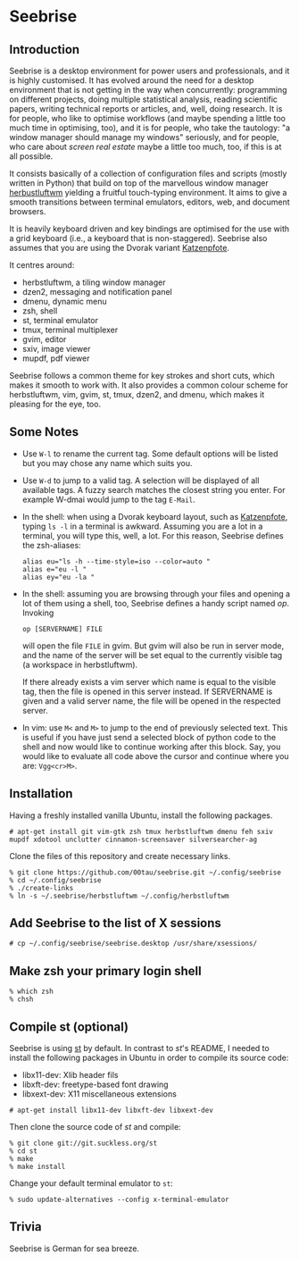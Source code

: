 Seebrise
========

Introduction
------------

Seebrise is a desktop environment for power users and professionals, and
it is highly customised. It has evolved around the need for a desktop
environment that is not getting in the way when concurrently:
programming on different projects, doing multiple statistical analysis,
reading scientific papers, writing technical reports or articles, and,
well, doing research. It is for people, who like to optimise workflows
(and maybe spending a little too much time in optimising, too), and it
is for people, who take the tautology: "a window manager should manage
my windows" seriously, and for people, who care about *screen real
estate* maybe a little too much, too, if this is at all possible.

It consists basically of a collection of configuration files and scripts
(mostly written in Python) that build on top of the marvellous window
manager [herbustluftwm](http://www.herbstluftwm.org/) yielding a
fruitful touch-typing environment.  It aims to give a smooth transitions
between terminal emulators, editors, web, and document browsers.

It is heavily keyboard driven and key bindings are optimised for the use
with a grid keyboard (i.e., a keyboard that is non-staggered).  Seebrise
also assumes that you are using the Dvorak variant
[Katzenpfote](http://00tau.github.io/katzenpfote/).

It centres around:

* herbstluftwm,
    a tiling window manager
* dzen2,
    messaging and notification panel
* dmenu,
    dynamic menu
* zsh,
    shell
* st,
    terminal emulator
* tmux,
    terminal multiplexer
* gvim,
    editor
* sxiv,
    image viewer
* mupdf,
    pdf viewer

Seebrise follows a common theme for key strokes and short cuts, which
makes it smooth to work with.  It also provides a common colour scheme
for herbstluftwm, vim, gvim, st, tmux, dzen2, and dmenu, which makes it
pleasing for the eye, too.

Some Notes
----------

* Use `W-l` to rename the current tag.  Some default options will be
  listed but you may chose any name which suits you.

* Use `W-d` to jump to a valid tag. A selection will be displayed of all
  available tags. A fuzzy search matches the closest string you enter.
  For example W-dmai would jump to the tag `E-Mail`.

* In the shell: when using a Dvorak keyboard layout, such as
  [Katzenpfote](http://00tau.github.io/katzenpfote/), typing `ls -l` in
  a terminal is awkward. Assuming you are a lot in a terminal, you will
  type this, well, a lot.  For this reason, Seebrise defines the
  zsh-aliases:

    ```
    alias eu="ls -h --time-style=iso --color=auto "
    alias e="eu -l "
    alias ey="eu -la "
    ```

* In the shell: assuming you are browsing through your files and opening
  a lot of them using a shell, too, Seebrise defines a handy script
  named *op*.  Invoking

    ```
    op [SERVERNAME] FILE
    ```

  will open the file `FILE` in gvim.  But gvim will also be run in
  server mode, and the name of the server will be set equal to the
  currently visible tag (a workspace in herbstluftwm).

  If there already exists a vim server which name is equal to the
  visible tag, then the file is opened in this server instead.  If
  SERVERNAME is given and a valid server name, the file will be opened
  in the respected server.

* In vim: use `M<` and `M>` to jump to the end of previously selected
  text.  This is useful if you have just send a selected block of python
  code to the shell and now would like to continue working after this
  block.  Say, you would like to evaluate all code above the cursor and
  continue where you are: `Vgg<cr>M>`.

Installation
------------

Having a freshly installed vanilla Ubuntu, install the following
packages.

```
# apt-get install git vim-gtk zsh tmux herbstluftwm dmenu feh sxiv mupdf xdotool unclutter cinnamon-screensaver silversearcher-ag
```

Clone the files of this repository and create necessary links.

```
% git clone https://github.com/00tau/seebrise.git ~/.config/seebrise
% cd ~/.config/seebrise
% ./create-links
% ln -s ~/.seebrise/herbstluftwm ~/.config/herbstluftwm
```

Add Seebrise to the list of X sessions
--------------------------------------

```
# cp ~/.config/seebrise/seebrise.desktop /usr/share/xsessions/
```

Make zsh your primary login shell
---------------------------------

```
% which zsh
% chsh
```

Compile st (optional)
---------------------

Seebrise is using [st](http://st.suckless.org/) by default. In contrast
to *st*'s README, I needed to install the following packages in Ubuntu
in order to compile its source code:

* libx11-dev: Xlib header fils
* libxft-dev: freetype-based font drawing
* libxext-dev: X11 miscellaneous extensions

```
# apt-get install libx11-dev libxft-dev libxext-dev
```

Then clone the source code of *st* and compile:

```
% git clone git://git.suckless.org/st
% cd st
% make
% make install
```

Change your default terminal emulator to `st`:

```
% sudo update-alternatives --config x-terminal-emulator
```

Trivia
------

Seebrise is German for sea breeze.
